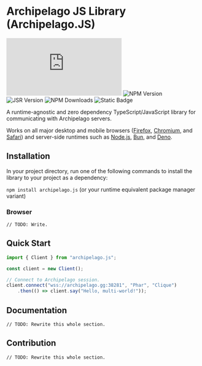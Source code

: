 # Archipelago JS Library (Archipelago.JS)

![GitHub License](https://img.shields.io/github/license/thephar/archipelago.js?style=flat-square)
![NPM Version](https://img.shields.io/npm/v/%40pharware%2Farchipelago?style=flat-square)
![JSR Version](https://img.shields.io/jsr/v/%40pharware/archipelago?style=flat-square)
![NPM Downloads](https://img.shields.io/npm/dm/%40pharware%2Farchipelago?style=flat-square)
![Static Badge](https://img.shields.io/badge/bsky-%40pharware.com-gray?style=flat-square&labelColor=%233b78fc&link=https%3A%2F%2Fbsky.app%2Fprofile%2Fpharware.com)

A runtime-agnostic and zero dependency TypeScript/JavaScript library for communicating with Archipelago servers. 

Works on all major desktop and mobile browsers ([Firefox](https://www.mozilla.org/en-US/firefox/), 
[Chromium](https://www.chromium.org/), and [Safari](https://www.apple.com/safari/)) and server-side runtimes such as 
[Node.js](https://nodejs.org/en), [Bun](https://bun.sh/), and [Deno](https://deno.com/).

## Installation

In your project directory, run one of the following commands to install the library to your project as a dependency:

`npm install archipelago.js` (or your runtime equivalent package manager variant)

### Browser

    // TODO: Write.

## Quick Start

```js
import { Client } from "archipelago.js";

const client = new Client();

// Connect to Archipelago session.
client.connect("wss://archipelago.gg:38281", "Phar", "Clique")
    .then(() => client.say("Hello, multi-world!"));
```

## Documentation

    // TODO: Rewrite this whole section.

## Contribution

    // TODO: Rewrite this whole section.
